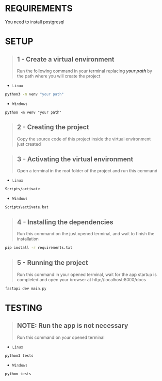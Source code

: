 # REQUIREMENTS
You need to install postgresql

# SETUP
> ## 1 - Create a virtual environment
> Run the following command in your terminal replacing ***your path*** by the path where you will create the project

 - `Linux`
```bash
python3 -m venv "your path"
```
 - `Windows`
```shell
python -m venv "your path"
```

> ## 2 - Creating the project
> Copy the source code of this project inside the virtual environment just created

> ## 3 - Activating the virtual environment
> Open a terminal in the root folder of the project and run this command
 
 - `Linux`
```bash
Scripts/activate
```

 - `Windows`
```shell
Scripts\activate.bat
```

> ## 4 - Installing the dependencies
> Run this command on the just opened terminal, and wait to finish the installation

```bash
pip install -r requirements.txt
```

> ## 5 - Running the project
> Run this command in your opened terminal, wait for the app startup is completed and open your browser at http://localhost:8000/docs

```bash
fastapi dev main.py
```

# TESTING
> ## NOTE: Run the app is not necessary
> Run this command on your opened terminal

 - `Linux`
```bash
python3 tests
```

 - `Windows`
```shell
python tests
```